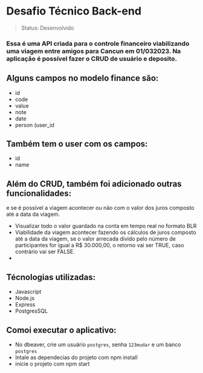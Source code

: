 # Desafio Técnico Back-end

> Status: Desenvolvido

### Essa é uma API criada para o controle financeiro viabilizando uma viagem entre amigos para Cancun em 01/032023. Na aplicação é possível fazer o CRUD de usuário e deposito.
## Alguns campos no modelo finance são:

+ id
+ code
+ value
+ note
+ date
+ person (user_id

## Também tem o user com os campos:

+ id
+ name

## Além do CRUD, também foi adicionado outras funcionalidades:
 e se é possível a viagem acontecer ou não com o valor dos juros composto até a data da viagem.

+ Visualizar todo o valor guardado na conta em tempo real no formato BLR
+ Viabilidade da viagem acontecer fazendo os cálculos de juros composto até a data da viagem, se o valor arrecada divido pelo número de participantes for igual a R$ 30.000,00, o retorno vai ser TRUE, caso contrário vai ser FALSE.
+

## Técnologias utilizadas:

+ Javascript
+ Node.js
+ Express
+ PostgresSQL

## Comoi executar o aplicativo:
+ No dbeaver, crie um usuário ```postgres```, senha ```123mudar``` e um banco ```postgres```
+ Intale as dependecias do projeto com npm install
+ inicie o projeto com npm start
